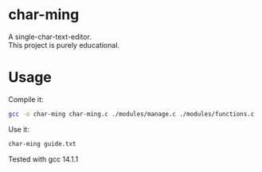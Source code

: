 # char-ming
A single-char-text-editor.  
This project is purely educational.

# Usage
Compile it:
```bash
gcc -o char-ming char-ming.c ./modules/manage.c ./modules/functions.c
```
Use it:
```bash
char-ming guide.txt
```
Tested with gcc 14.1.1 
